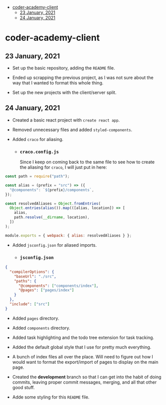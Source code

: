 - [coder-academy-client](#coder-academy-client)
  - [23 January, 2021](#23-january-2021)
  - [24 January, 2021](#24-january-2021)

# coder-academy-client

## 23 January, 2021

- Set up the basic repository, adding the `README` file.

- Ended up scrapping the previous project, as I was not sure about the way that I wanted to format this whole thing.

- Set up the new projects with the client/server split.

## 24 January, 2021

- Created a basic react project with `create react app`.

- Removed unnecessary files and added `styled-components`.

- Added `craco` for aliasing.

  - ### `craco.config.js`
    Since I keep on coming back to the same file to see how to create the aliasing for `craco`, I will just put in here:

```javascript
const path = require("path");

const alias = (prefix = "src") => ({
  "@components": `${prefix}/components`,
});

const resolvedAliases = Object.fromEntries(
  Object.entries(alias()).map(([alias, location]) => [
    alias,
    path.resolve(__dirname, location),
  ])
);

module.exports = { webpack: { alias: resolvedAliases } };
```

- Added `jsconfig.json` for aliased imports.

  - ### `jsconfig.json`

```json
{
  "compilerOptions": {
    "baseUrl": "./src",
    "paths": {
      "@components": ["components/index"],
      "@pages": ["pages/index"]
    }
  },
  "include": ["src"]
}
```

- Added `pages` directory.

- Added `components` directory.

- Added task highlighting and the todo tree extension for task tracking.

- Added the default global style that I use for pretty much everything.

- A bunch of index files all over the place. Will need to figure out how I would want to format the export/import of pages to display on the main page.

- Created the **development** branch so that I can get into the habit of doing commits, leaving proper commit messages, merging, and all that other good stuff.

- Adde some styling for this `README` file.

